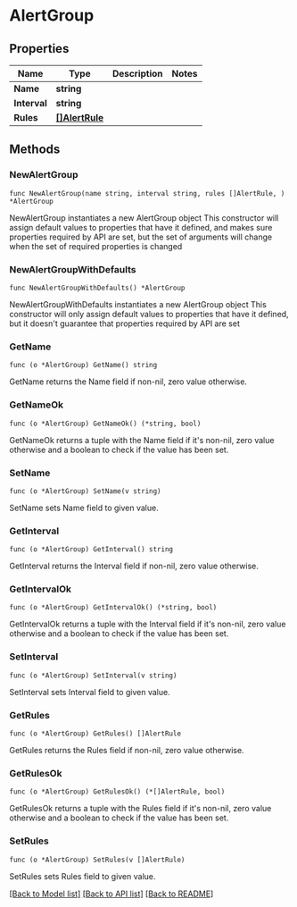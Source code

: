 # AlertGroup

## Properties

Name | Type | Description | Notes
------------ | ------------- | ------------- | -------------
**Name** | **string** |  | 
**Interval** | **string** |  | 
**Rules** | [**[]AlertRule**](AlertRule.md) |  | 

## Methods

### NewAlertGroup

`func NewAlertGroup(name string, interval string, rules []AlertRule, ) *AlertGroup`

NewAlertGroup instantiates a new AlertGroup object
This constructor will assign default values to properties that have it defined,
and makes sure properties required by API are set, but the set of arguments
will change when the set of required properties is changed

### NewAlertGroupWithDefaults

`func NewAlertGroupWithDefaults() *AlertGroup`

NewAlertGroupWithDefaults instantiates a new AlertGroup object
This constructor will only assign default values to properties that have it defined,
but it doesn't guarantee that properties required by API are set

### GetName

`func (o *AlertGroup) GetName() string`

GetName returns the Name field if non-nil, zero value otherwise.

### GetNameOk

`func (o *AlertGroup) GetNameOk() (*string, bool)`

GetNameOk returns a tuple with the Name field if it's non-nil, zero value otherwise
and a boolean to check if the value has been set.

### SetName

`func (o *AlertGroup) SetName(v string)`

SetName sets Name field to given value.


### GetInterval

`func (o *AlertGroup) GetInterval() string`

GetInterval returns the Interval field if non-nil, zero value otherwise.

### GetIntervalOk

`func (o *AlertGroup) GetIntervalOk() (*string, bool)`

GetIntervalOk returns a tuple with the Interval field if it's non-nil, zero value otherwise
and a boolean to check if the value has been set.

### SetInterval

`func (o *AlertGroup) SetInterval(v string)`

SetInterval sets Interval field to given value.


### GetRules

`func (o *AlertGroup) GetRules() []AlertRule`

GetRules returns the Rules field if non-nil, zero value otherwise.

### GetRulesOk

`func (o *AlertGroup) GetRulesOk() (*[]AlertRule, bool)`

GetRulesOk returns a tuple with the Rules field if it's non-nil, zero value otherwise
and a boolean to check if the value has been set.

### SetRules

`func (o *AlertGroup) SetRules(v []AlertRule)`

SetRules sets Rules field to given value.



[[Back to Model list]](../README.md#documentation-for-models) [[Back to API list]](../README.md#documentation-for-api-endpoints) [[Back to README]](../README.md)


